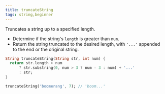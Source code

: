 ```yaml
---
title: truncateString
tags: string,beginner
---
```


Truncates a string up to a specified length.

- Determine if the string's `length` is greater than `num`.
- Return the string truncated to the desired length, with `'...'` appended to the end or the original string.

```dart
String truncateString(String str, int num) {
  return str.length > num
      ? str.substring(0, num > 3 ? num - 3 : num) + '...'
      : str;
}
```

```dart
truncateString('boomerang', 7); // 'boom...'
```
